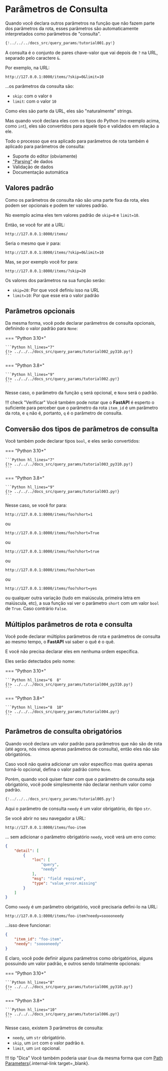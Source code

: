 # Parâmetros de Consulta

Quando você declara outros parâmetros na função que não fazem parte dos parâmetros da rota, esses parâmetros são automaticamente interpretados como parâmetros de "consulta".

```Python hl_lines="9"
{!../../../docs_src/query_params/tutorial001.py!}
```

A consulta é o conjunto de pares chave-valor que vai depois de `?` na URL, separado pelo caractere `&`.

Por exemplo, na URL:

```
http://127.0.0.1:8000/items/?skip=0&limit=10
```

...os parâmetros da consulta são:

* `skip`: com o valor `0`
* `limit`: com o valor `10`

Como eles são parte da URL, eles são "naturalmente" strings.

Mas quando você declara eles com os tipos do Python (no exemplo acima, como `int`), eles são convertidos para aquele tipo e validados em relação a ele.

Todo o processo que era aplicado para parâmetros de rota também é aplicado para parâmetros de consulta:

* Suporte do editor (obviamente)
* <abbr title="convertendo uma string que vem de um request HTTP em um dado Python">"Parsing"</abbr> de dados
* Validação de dados
* Documentação automática

## Valores padrão

Como os parâmetros de consulta não são uma parte fixa da rota, eles podem ser opcionais e podem ter valores padrão.

No exemplo acima eles tem valores padrão de `skip=0` e `limit=10`.

Então, se você for até a URL:

```
http://127.0.0.1:8000/items/
```

Seria o mesmo que ir para:

```
http://127.0.0.1:8000/items/?skip=0&limit=10
```

Mas, se por exemplo você for para:

```
http://127.0.0.1:8000/items/?skip=20
```

Os valores dos parâmetros na sua função serão:

* `skip=20`: Por que você definiu isso na URL
* `limit=10`: Por que esse era o valor padrão

## Parâmetros opcionais

Da mesma forma, você pode declarar parâmetros de consulta opcionais, definindo o valor padrão para `None`:

=== "Python 3.10+"

    ```Python hl_lines="7"
    {!> ../../../docs_src/query_params/tutorial002_py310.py!}
    ```

=== "Python 3.8+"

    ```Python hl_lines="9"
    {!> ../../../docs_src/query_params/tutorial002.py!}
    ```

Nesse caso, o parâmetro da função `q` será opcional, e `None` será o padrão.

!!! check "Verificar"
    Você também pode notar que o **FastAPI** é esperto o suficiente para perceber que o parâmetro da rota `item_id` é um parâmetro da rota, e `q` não é, portanto, `q` é o parâmetro de consulta.


## Conversão dos tipos de parâmetros de consulta

Você também pode declarar tipos `bool`, e eles serão convertidos:

=== "Python 3.10+"

    ```Python hl_lines="7"
    {!> ../../../docs_src/query_params/tutorial003_py310.py!}
    ```

=== "Python 3.8+"

    ```Python hl_lines="9"
    {!> ../../../docs_src/query_params/tutorial003.py!}
    ```

Nesse caso, se você for para:

```
http://127.0.0.1:8000/items/foo?short=1
```

ou

```
http://127.0.0.1:8000/items/foo?short=True
```

ou

```
http://127.0.0.1:8000/items/foo?short=true
```

ou

```
http://127.0.0.1:8000/items/foo?short=on
```

ou

```
http://127.0.0.1:8000/items/foo?short=yes
```

ou qualquer outra variação (tudo em maiúscula, primeira letra em maiúscula, etc), a sua função vai ver o parâmetro `short` com um valor `bool` de `True`. Caso contrário `False`.

## Múltiplos parâmetros de rota e consulta

Você pode declarar múltiplos parâmetros de rota e parâmetros de consulta ao mesmo tempo, o **FastAPI** vai saber o quê é o quê.

E você não precisa declarar eles em nenhuma ordem específica.

Eles serão detectados pelo nome:

=== "Python 3.10+"

    ```Python hl_lines="6  8"
    {!> ../../../docs_src/query_params/tutorial004_py310.py!}
    ```

=== "Python 3.8+"

    ```Python hl_lines="8  10"
    {!> ../../../docs_src/query_params/tutorial004.py!}
    ```

## Parâmetros de consulta obrigatórios

Quando você declara um valor padrão para parâmetros que não são de rota (até agora, nós vimos apenas parâmetros de consulta), então eles não são obrigatórios.

Caso você não queira adicionar um valor específico mas queira apenas torná-lo opcional, defina o valor padrão como `None`.

Porém, quando você quiser fazer com que o parâmetro de consulta seja obrigatório, você pode simplesmente não declarar nenhum valor como padrão.

```Python hl_lines="6-7"
{!../../../docs_src/query_params/tutorial005.py!}
```

Aqui o parâmetro de consulta `needy` é um valor obrigatório, do tipo `str`.

Se você abrir no seu navegador a URL:

```
http://127.0.0.1:8000/items/foo-item
```

... sem adicionar o parâmetro obrigatório `needy`, você verá um erro como:

```JSON
{
    "detail": [
        {
            "loc": [
                "query",
                "needy"
            ],
            "msg": "field required",
            "type": "value_error.missing"
        }
    ]
}
```

Como `needy` é um parâmetro obrigatório, você precisaria defini-lo na URL:

```
http://127.0.0.1:8000/items/foo-item?needy=sooooneedy
```

...isso deve funcionar:

```JSON
{
    "item_id": "foo-item",
    "needy": "sooooneedy"
}
```

E claro, você pode definir alguns parâmetros como obrigatórios, alguns possuindo um valor padrão, e outros sendo totalmente opcionais:

=== "Python 3.10+"

    ```Python hl_lines="8"
    {!> ../../../docs_src/query_params/tutorial006_py310.py!}
    ```

=== "Python 3.8+"

    ```Python hl_lines="10"
    {!> ../../../docs_src/query_params/tutorial006.py!}
    ```

Nesse caso, existem 3 parâmetros de consulta:

* `needy`, um `str` obrigatório.
* `skip`, um `int` com o valor padrão `0`.
* `limit`, um `int` opcional.

!!! tip "Dica"
    Você também poderia usar `Enum` da mesma forma que com [Path Parameters](path-params.md#valores-predefinidos){.internal-link target=_blank}.
